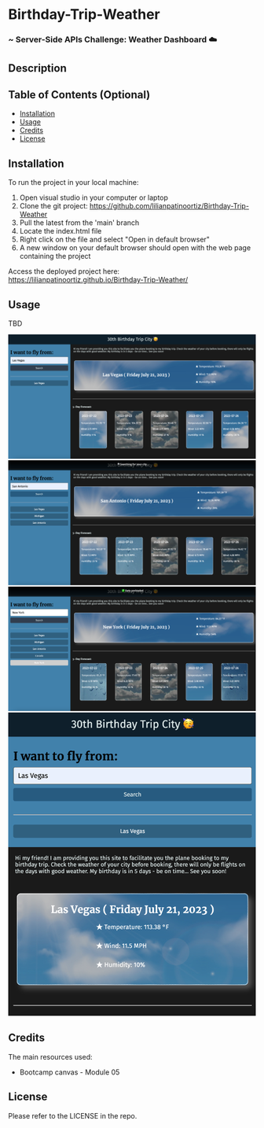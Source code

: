 # Birthday-Trip-Weather

### ~ Server-Side APIs Challenge: Weather Dashboard ☁️

## Description



## Table of Contents (Optional)

- [Installation](#installation)
- [Usage](#usage)
- [Credits](#credits)
- [License](#license)

## Installation

To run the project in your local machine:

1. Open visual studio in your computer or laptop
2. Clone the git project: https://github.com/lilianpatinoortiz/Birthday-Trip-Weather
3. Pull the latest from the 'main' branch
4. Locate the index.html file
5. Right click on the file and select "Open in default browser"
6. A new window on your default browser should open with the web page containing the project

Access the deployed project here: https://lilianpatinoortiz.github.io/Birthday-Trip-Weather/


## Usage

TBD

![Initial search](img/ss1.png)
![Second search](img/ss2.png)
![Data preloaded](img/ss3.png)
![Responsive](img/ss4.png)

## Credits

The main resources used:

- Bootcamp canvas - Module 05

## License

Please refer to the LICENSE in the repo.

